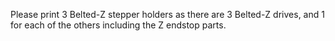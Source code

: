 Please print 3 Belted-Z stepper holders as there are 3 Belted-Z drives, and 1 for each of the others including the Z endstop parts.
